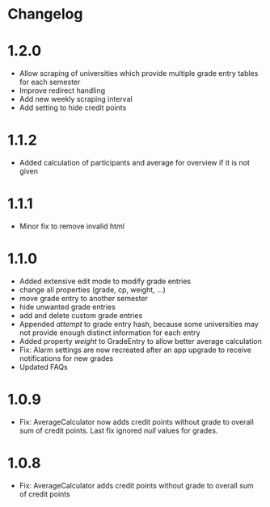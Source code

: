 # Changelog

# 1.2.0

- Allow scraping of universities which provide multiple grade entry tables for each semester
- Improve redirect handling
- Add new weekly scraping interval
- Add setting to hide credit points

# 1.1.2

- Added calculation of participants and average for overview if it is not given

# 1.1.1

- Minor fix to remove invalid html

# 1.1.0

- Added extensive edit mode to modify grade entries
 - change all properties (grade, cp, weight, ...)
 - move grade entry to another semester
 - hide unwanted grade entries
 - add and delete custom grade entries
- Appended *attempt* to grade entry hash, because some universities may not provide enough distinct information for each entry
- Added property *weight* to GradeEntry to allow better average calculation
- Fix: Alarm settings are now recreated after an app upgrade to receive notifications for new grades
- Updated FAQs

# 1.0.9

- Fix: AverageCalculator now adds credit points without grade to overall sum of credit points. Last fix ignored *null* values for grades.

# 1.0.8

- Fix: AverageCalculator adds credit points without grade to overall sum of credit points